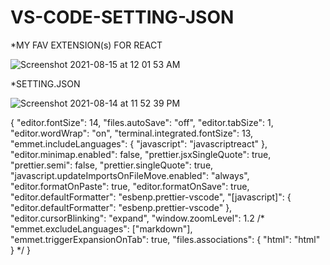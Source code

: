 # VS-CODE-SETTING-JSON

*MY FAV EXTENSION(s) FOR REACT

![Screenshot 2021-08-15 at 12 01 53 AM](https://user-images.githubusercontent.com/74308364/129456947-bd27b3a2-d28e-4a75-8ab3-76ae1393da5f.png)

*SETTING.JSON

![Screenshot 2021-08-14 at 11 52 39 PM](https://user-images.githubusercontent.com/74308364/129456905-f9638028-53bc-4e09-856b-19b2cce6df2f.png)

{
  "editor.fontSize": 14,
  "files.autoSave": "off",
  "editor.tabSize": 1,
  "editor.wordWrap": "on",
  "terminal.integrated.fontSize": 13,
  "emmet.includeLanguages": {
    "javascript": "javascriptreact"
  },
  "editor.minimap.enabled": false,
  "prettier.jsxSingleQuote": true,
  "prettier.semi": false,
  "prettier.singleQuote": true,
  "javascript.updateImportsOnFileMove.enabled": "always",
  "editor.formatOnPaste": true,
  "editor.formatOnSave": true,
  "editor.defaultFormatter": "esbenp.prettier-vscode",
  "[javascript]": {
    "editor.defaultFormatter": "esbenp.prettier-vscode"
  },
  "editor.cursorBlinking": "expand",
  "window.zoomLevel": 1.2
  /* "emmet.excludeLanguages": ["markdown"],
  "emmet.triggerExpansionOnTab": true,
  "files.associations": { "html": "html" } */
}
